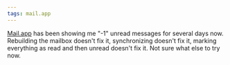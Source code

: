 ```yaml
---
tags: mail.app
---
```


[Mail.app](/wiki/Mail.app) has been showing me "-1" unread messages for several days now. Rebuilding the mailbox doesn't fix it, synchronizing doesn't fix it, marking everything as read and then unread doesn't fix it. Not sure what else to try now.
